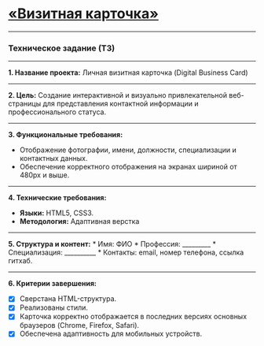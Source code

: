 # [«Визитная карточка»](https://lisichka-ju.github.io/Visitka/)
___
### Техническое задание (ТЗ)
___

**1. Название проекта:** Личная визитная карточка (Digital Business Card)
___
**2. Цель:** Создание интерактивной и визуально привлекательной веб-страницы для представления контактной информации и профессионального статуса.
___
**3. Функциональные требования:**
*   Отображение фотографии, имени, должности, специализации и контактных данных.
*   Обеспечение корректного отображения на экранах шириной от 480px и выше.
___
**4. Технические требования:**
*   **Языки:** HTML5, CSS3.
*   **Методология:** Адаптивная верстка
___
**5. Структура и контент:**
    *   Имя: ФИО
    *   Профессия: _________
    *   Специализация: __________
    *   Контакты: email, номер телефона, ссылка гитхаб.
___
**6. Критерии завершения:**
*   [x] Сверстана HTML-структура.
*   [x] Реализованы стили.
*   [x] Карточка корректно отображается в последних версиях основных браузеров (Chrome, Firefox, Safari).
*   [x] Обеспечена адаптивность для мобильных устройств.
